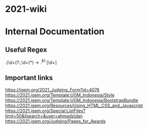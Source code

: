 # 2021-wiki

# Internal Documentation


## Useful Regex

\.(\d+(?:,\d+)*) -> .<sup>$1</sup>
\[\d+\]

## Important links

https://igem.org/2021_Judging_Form?id=4076
https://2021.igem.org/Template:UGM_Indonesia/Style
https://2021.igem.org/Template:UGM_Indonesia/BootstrapBundle
https://2021.igem.org/Resources/Using_HTML_CSS_and_Javascript
https://2021.igem.org/Special:ListFiles?limit=50&ilsearch=&user=ahmadzidan
https://2021.igem.org/Judging/Pages_for_Awards